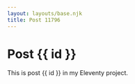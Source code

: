 ```yaml
---
layout: layouts/base.njk
title: Post 11796
---
```


# Post {{ id }}

This is post {{ id }} in my Eleventy project.
